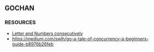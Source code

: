 ## GOCHAN

### RESOURCES
* [Letter and Numbers consecutively](https://levelup.gitconnected.com/how-to-use-two-goroutines-to-print-the-sequence-alternately-5655da5881f5)
* https://medium.com/swlh/go-a-tale-of-concurrency-a-beginners-guide-b8976b26feb